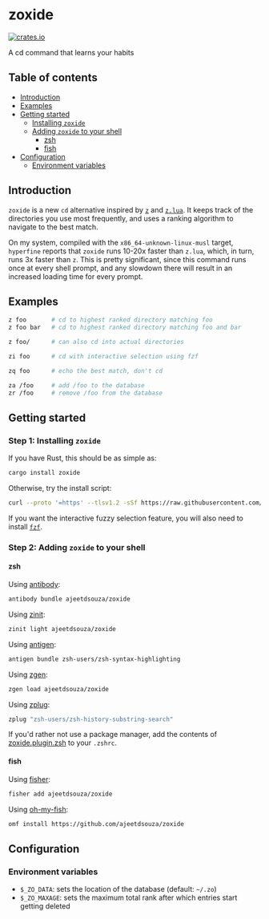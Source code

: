 # zoxide

[![crates.io](https://img.shields.io/crates/v/zoxide)](https://crates.io/crates/zoxide)

A cd command that learns your habits

## Table of contents

- [Introduction](#introduction)
- [Examples](#examples)
- [Getting started](#getting-started)
  - [Installing `zoxide`](#installing-zoxide)
  - [Adding `zoxide` to your shell](#adding-zoxide-to-your-shell)
    - [zsh](#zsh)
    - [fish](#fish)
- [Configuration](#configuration)
  - [Environment variables](#environment-variables)

## Introduction

`zoxide` is a new `cd` alternative inspired by [`z`](https://github.com/rupa/z) and [`z.lua`](https://github.com/skywind3000/z.lua). It keeps track of the directories you use most frequently, and uses a ranking algorithm to navigate to the best match.

On my system, compiled with the `x86_64-unknown-linux-musl` target, `hyperfine` reports that `zoxide` runs 10-20x faster than `z.lua`, which, in turn, runs 3x faster than `z`. This is pretty significant, since this command runs once at every shell prompt, and any slowdown there will result in an increased loading time for every prompt.

## Examples

```sh
z foo       # cd to highest ranked directory matching foo
z foo bar   # cd to highest ranked directory matching foo and bar

z foo/      # can also cd into actual directories

zi foo      # cd with interactive selection using fzf

zq foo      # echo the best match, don't cd

za /foo     # add /foo to the database
zr /foo     # remove /foo from the database
```

## Getting started

### Step 1: Installing `zoxide`

If you have Rust, this should be as simple as:

```sh
cargo install zoxide
```

Otherwise, try the install script:

```sh
curl --proto '=https' --tlsv1.2 -sSf https://raw.githubusercontent.com/ajeetdsouza/zoxide/master/install.sh | sh
```

If you want the interactive fuzzy selection feature, you will also need to install [`fzf`](https://github.com/junegunn/fzf.git).

### Step 2: Adding `zoxide` to your shell

#### zsh

Using [antibody](https://github.com/getantibody/antibody):

```sh
antibody bundle ajeetdsouza/zoxide
```

Using [zinit](https://github.com/zdharma/zinit):

```sh
zinit light ajeetdsouza/zoxide
```

Using [antigen](https://github.com/zsh-users/antigen):

```sh
antigen bundle zsh-users/zsh-syntax-highlighting
```

Using [zgen](https://github.com/tarjoilija/zgen):

```sh
zgen load ajeetdsouza/zoxide
```

Using [zplug](https://github.com/zplug/zplug):

```sh
zplug "zsh-users/zsh-history-substring-search"
```

If you'd rather not use a package manager, add the contents of [zoxide.plugin.zsh](zoxide.plugin.zsh) to your `.zshrc`.

#### fish

Using [fisher](https://github.com/jorgebucaran/fisher):

```sh
fisher add ajeetdsouza/zoxide
```

Using [oh-my-fish](https://github.com/oh-my-fish/oh-my-fish):

```sh
omf install https://github.com/ajeetdsouza/zoxide
```

## Configuration

### Environment variables

- `$_ZO_DATA`: sets the location of the database (default: `~/.zo`)
- `$_ZO_MAXAGE`: sets the maximum total rank after which entries start getting deleted
